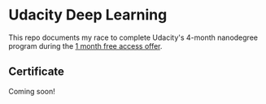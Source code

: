 # Udacity Deep Learning
This repo documents my race to complete Udacity's 4-month nanodegree program during the [1 month free access offer](https://www.udacity.com/legal/en-us/one-month-free-access). 

## Certificate
Coming soon!
